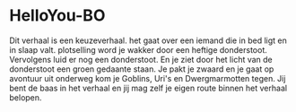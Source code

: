 # HelloYou-BO

Dit verhaal is een keuzeverhaal. het gaat over een iemand die in bed ligt en in slaap valt. plotselling word je wakker door een heftige donderstoot. Vervolgens luid er nog een donderstoot. En je ziet door het licht van de donderstoot een groen gedaante staan. Je pakt je zwaard en je gaat op avontuur uit onderweg kom je Goblins, Uri's en Dwergmarmotten tegen. Jij bent de baas in het verhaal en jij mag zelf je eigen route binnen het verhaal belopen.
